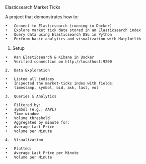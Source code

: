 Elasticsearch Market Ticks

A project that demonstrates how to:

	•	Connect to Elasticsearch (running in Docker)
	•	Explore market tick data stored in an Elasticsearch index
	•	Query data using Elasticsearch DSL in Python
	•	Perform basic analytics and visualization with Matplotlib

  1.	Setup
     
	•	Ran Elasticsearch & Kibana in Docker
	•	Verified connection on http://localhost:9200
	
	2.	Data Exploration
	
	•	Listed all indices
	•	Inspected the market-ticks index with fields:
	•	timestamp, symbol, bid, ask, last, vol
	
	3.	Queries & Analytics
	
	•	Filtered by:
	•	symbol (e.g., AAPL)
	•	Time window
	•	Volume threshold
	•	Aggregated by minute for:
	•	Average Last Price
	•	Volume per Minute
	
	4.	Visualization
	
	•	Plotted:
	•	Average Last Price per Minute
	•	Volume per Minute
